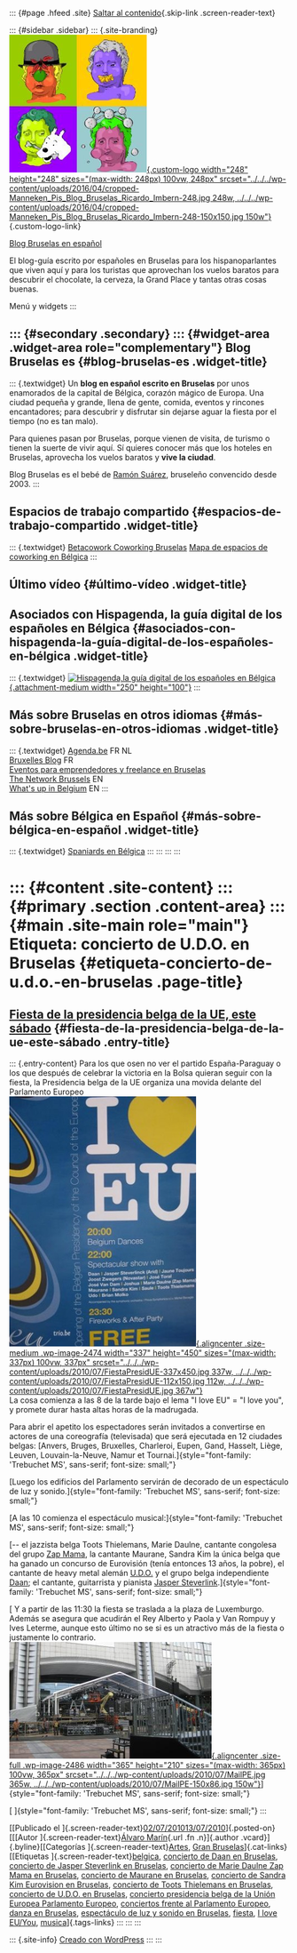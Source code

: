::: {#page .hfeed .site}
[Saltar al contenido](index.html#content){.skip-link
.screen-reader-text}

::: {#sidebar .sidebar}
::: {.site-branding}
[![](../../../wp-content/uploads/2016/04/cropped-Manneken_Pis_Blog_Bruselas_Ricardo_Imbern-248.jpg){.custom-logo
width="248" height="248" sizes="(max-width: 248px) 100vw, 248px"
srcset="../../../wp-content/uploads/2016/04/cropped-Manneken_Pis_Blog_Bruselas_Ricardo_Imbern-248.jpg 248w, ../../../wp-content/uploads/2016/04/cropped-Manneken_Pis_Blog_Bruselas_Ricardo_Imbern-248-150x150.jpg 150w"}](../../../index.html){.custom-logo-link}

[Blog Bruselas en español](../../../index.html)

El blog-guía escrito por españoles en Bruselas para los hispanoparlantes
que viven aquí y para los turistas que aprovechan los vuelos baratos
para descubrir el chocolate, la cerveza, la Grand Place y tantas otras
cosas buenas.

Menú y widgets
:::

::: {#secondary .secondary}
::: {#widget-area .widget-area role="complementary"}
Blog Bruselas es {#blog-bruselas-es .widget-title}
----------------

::: {.textwidget}
Un **blog en español escrito en Bruselas** por unos enamorados de la
capital de Bélgica, corazón mágico de Europa. Una ciudad pequeña y
grande, llena de gente, comida, eventos y rincones encantadores; para
descubrir y disfrutar sin dejarse aguar la fiesta por el tiempo (no es
tan malo).

Para quienes pasan por Bruselas, porque vienen de visita, de turismo o
tienen la suerte de vivir aquí. Sí quieres conocer más que los hoteles
en Bruselas, aprovecha los vuelos baratos y **vive la ciudad**.

Blog Bruselas es el bebé de [Ramón Suárez](http://www.ramonsuarez.com),
bruseleño convencido desde 2003.
:::

Espacios de trabajo compartido {#espacios-de-trabajo-compartido .widget-title}
------------------------------

::: {.textwidget}
[Betacowork Coworking Bruselas](http://www.betacowork.com) [Mapa de
espacios de coworking en Bélgica](http://coworkingbelgium.com)
:::

Último vídeo {#último-vídeo .widget-title}
------------

Asociados con Hispagenda, la guía digital de los españoles en Bélgica {#asociados-con-hispagenda-la-guía-digital-de-los-españoles-en-bélgica .widget-title}
---------------------------------------------------------------------

::: {.textwidget}
[![Hispagenda,la guía digital de los españoles en
Bélgica](../../../wp-content/uploads/2010/04/Hispagenda-250px.gif "Hispagenda, la guía digital de los españoles en Bélgica"){.attachment-medium
width="250" height="100"}](http://www.hispagenda.com)
:::

Más sobre Bruselas en otros idiomas {#más-sobre-bruselas-en-otros-idiomas .widget-title}
-----------------------------------

::: {.textwidget}
[Agenda.be](http://www.agenda.be) FR NL\
[Bruxelles Blog](http://www.bxlblog.be/) FR\
[Eventos para emprendedores y freelance en
Bruselas](http://www.betacowork.com/events/)\
[The Network
Brussels](http://groups.yahoo.com/group/TheNetworkBrussels/) EN\
[What\'s up in Belgium](http://www.whatsupin.be/) EN
:::

Más sobre Bélgica en Español {#más-sobre-bélgica-en-español .widget-title}
----------------------------

::: {.textwidget}
[Spaniards en Bélgica](http://www.spaniards.es/paises/belgica)
:::
:::
:::
:::

::: {#content .site-content}
::: {#primary .section .content-area}
::: {#main .site-main role="main"}
Etiqueta: concierto de U.D.O. en Bruselas {#etiqueta-concierto-de-u.d.o.-en-bruselas .page-title}
=========================================

[Fiesta de la presidencia belga de la UE, este sábado](../../../index.html?p=2455) {#fiesta-de-la-presidencia-belga-de-la-ue-este-sábado .entry-title}
----------------------------------------------------------------------------------

::: {.entry-content}
Para los que osen no ver el partido España-Paraguay o los que después de
celebrar la victoria en la Bolsa quieran seguir con la fiesta, la
Presidencia belga de la UE organiza una movida delante del Parlamento
Europeo\
[![](../../../wp-content/uploads/2010/07/FiestaPresidUE-337x450.jpg){.aligncenter
.size-medium .wp-image-2474 width="337" height="450"
sizes="(max-width: 337px) 100vw, 337px"
srcset="../../../wp-content/uploads/2010/07/FiestaPresidUE-337x450.jpg 337w, ../../../wp-content/uploads/2010/07/FiestaPresidUE-112x150.jpg 112w, ../../../wp-content/uploads/2010/07/FiestaPresidUE.jpg 367w"}](http://www.blogbruselas.com/2010/07/fiesta-de-la-presidencia-belga-de-la-ue-este-sabado.html/fiestapresidue)\
La cosa comienza a las 8 de la tarde bajo el lema "I love EU" = "I love
you", y promete durar hasta altas horas de la madrugada.

Para abrir el apetito los espectadores serán invitados a convertirse en
actores de una coreografía (televisada) que será ejecutada en 12
ciudades belgas: [Anvers, Bruges, Bruxelles, Charleroi, Eupen, Gand,
Hasselt, Liège, Leuven, Louvain-la-Neuve, Namur et
Tournai.]{style="font-family: 'Trebuchet MS', sans-serif; font-size: small;"}

[Luego los edificios del Parlamento servirán de decorado de un
espectáculo de luz y
sonido.]{style="font-family: 'Trebuchet MS', sans-serif; font-size: small;"}

[A las 10 comienza el espectáculo
musical:]{style="font-family: 'Trebuchet MS', sans-serif; font-size: small;"}

[-- el jazzista belga Toots Thielemans, Marie Daulne, cantante congolesa
del grupo [Zap Mama](http://www.youtube.com/watch?v=VxkbipVwZv4), la
cantante Maurane, Sandra Kim la única belga que ha ganado un concurso de
Eurovisión (tenía entonces 13 años, la pobre), el cantante de heavy
metal alemán [U.D.O.](http://www.youtube.com/watch?v=HpB_5fRq730) y el
grupo belga independiente
[Daan](http://www.youtube.com/watch?v=WjNUJSuV42k); el cantante,
guitarrista y pianista [Jasper
Steverlink](http://www.youtube.com/watch?v=fNQahTd2IT8&feature=related).]{style="font-family: 'Trebuchet MS', sans-serif; font-size: small;"}

[ Y a partir de las 11:30 la fiesta se traslada a la plaza de
Luxemburgo. Además se asegura que acudirán el Rey Alberto y Paola y Van
Rompuy y Ives Leterme, aunque esto último no se si es un atractivo más
de la fiesta o justamente lo contrario.\
[![](../../../wp-content/uploads/2010/07/MailPE.jpg){.aligncenter
.size-full .wp-image-2486 width="365" height="210"
sizes="(max-width: 365px) 100vw, 365px"
srcset="../../../wp-content/uploads/2010/07/MailPE.jpg 365w, ../../../wp-content/uploads/2010/07/MailPE-150x86.jpg 150w"}](http://www.blogbruselas.com/2010/07/fiesta-de-la-presidencia-belga-de-la-ue-este-sabado.html/mailpe)]{style="font-family: 'Trebuchet MS', sans-serif; font-size: small;"}

[ ]{style="font-family: 'Trebuchet MS', sans-serif; font-size: small;"}
:::

[[Publicado el
]{.screen-reader-text}[02/07/201013/07/2010](../../../index.html?p=2455)]{.posted-on}[[[Autor
]{.screen-reader-text}[Álvaro Marín](../../../index.html?author=4){.url
.fn .n}]{.author .vcard}]{.byline}[[Categorías
]{.screen-reader-text}[Artes](../../category/artes/index.html), [Gran
Bruselas](../../category/gran-bruselas/index.html)]{.cat-links}[[Etiquetas
]{.screen-reader-text}[belgica](../belgica/index.html), [concierto de
Daan en Bruselas](../concierto-de-daan-en-bruselas/index.html),
[concierto de Jasper Steverlink en
Bruselas](../concierto-de-jasper-steverlink-en-bruselas/index.html),
[concierto de Marie Daulne Zap Mama en
Bruselas](../concierto-de-marie-daulne-zap-mama-en-bruselas/index.html),
[concierto de Maurane en
Bruselas](../concierto-de-maurane-en-bruselas/index.html), [concierto de
Sandra Kim Eurovision en
Bruselas](../concierto-de-sandra-kim-eurovision-en-bruselas/index.html),
[concierto de Toots Thielemans en
Bruselas](../concierto-de-toots-thielemans-en-bruselas/index.html),
[concierto de U.D.O. en Bruselas](index.html), [concierto presidencia
belga de la Unión Europea Parlamento
Europeo](../concierto-presidencia-belga-de-la-union-europea-parlamento-europeo/index.html),
[conciertos frente al Parlamento
Europeo](../conciertos-frente-al-parlamento-europeo/index.html), [danza
en Bruselas](../danza-en-bruselas/index.html), [espectáculo de luz y
sonido en
Bruselas](../espectaculo-de-luz-y-sonido-en-bruselas/index.html),
[fiesta](../fiesta/index.html), [I love
EU/You](../i-love-euyou/index.html),
[musica](../musica/index.html)]{.tags-links}
:::
:::
:::

::: {.site-info}
[Creado con WordPress](https://es.wordpress.org/)
:::
:::
